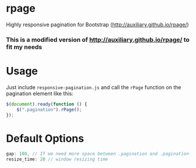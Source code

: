 rpage 
=====

Highly responsive pagination for Bootstrap (http://auxiliary.github.io/rpage/)

### This is a modified version of http://auxiliary.github.io/rpage/ to fit my needs

Usage
=====

Just include `responsive-pagination.js` and call the `rPage` function on the pagination element like this:

```javascript
$(document).ready(function () {
    $(".pagination").rPage();
});
```
    
Default Options
=======================

```javascript
gap: 100, // If we need more space between .pagination and .pagination-wrapper
resize_time: 20 // window resizing time
```